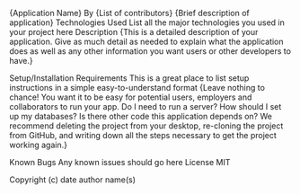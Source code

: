 {Application Name}
By {List of contributors}
{Brief description of application}
Technologies Used
List all
the major technologies
you used in your project
here
Description
{This is a detailed description of your application. Give as much detail as needed to explain what the application does as well as any other information you want users or other developers to have.}

Setup/Installation Requirements
This is a great place
to list setup instructions
in a simple
easy-to-understand
format
{Leave nothing to chance! You want it to be easy for potential users, employers and collaborators to run your app. Do I need to run a server? How should I set up my databases? Is there other code this application depends on? We recommend deleting the project from your desktop, re-cloning the project from GitHub, and writing down all the steps necessary to get the project working again.}

Known Bugs
Any known issues
should go here
License
MIT

Copyright (c) date author name(s)